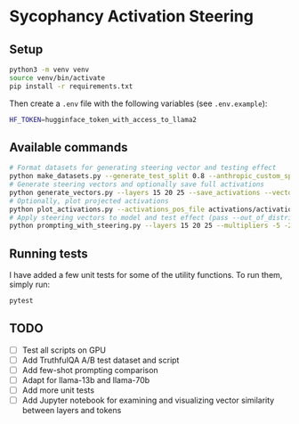 # Sycophancy Activation Steering

## Setup

```bash
python3 -m venv venv
source venv/bin/activate
pip install -r requirements.txt
```

Then create a `.env` file with the following variables (see `.env.example`):

```bash
HF_TOKEN=hugginface_token_with_access_to_llama2
```

## Available commands

```bash
# Format datasets for generating steering vector and testing effect
python make_datasets.py --generate_test_split 0.8 --anthropic_custom_split 0.6 --n_datapoints 1000
# Generate steering vectors and optionally save full activations
python generate_vectors.py --layers 15 20 25 --save_activations --vector_save_dir vectors --activation_save_dir activations
# Optionally, plot projected activations
python plot_activations.py --activations_pos_file activations/activations_pos_15.pt --activations_neg_file activations/activations_neg_15.pt --fname activations_proj_15.png --title "Activations layer 15"
# Apply steering vectors to model and test effect (pass --out_of_distribution to test on out-of-distribution data)
python prompting_with_steering.py --layers 15 20 25 --multipliers -5 -2 -1 0 1 2 5 --max_new_tokens 80 --out_of_distribution
```

## Running tests

I have added a few unit tests for some of the utility functions. To run them, simply run:

```bash
pytest
```

## TODO

- [ ] Test all scripts on GPU
- [ ] Add TruthfulQA A/B test dataset and script
- [ ] Add few-shot prompting comparison
- [ ] Adapt for llama-13b and llama-70b
- [ ] Add more unit tests
- [ ] Add Jupyter notebook for examining and visualizing vector similarity between layers and tokens
